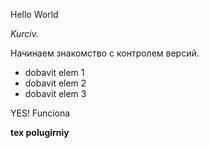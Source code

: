 Hello World   

*Kurciv.*

Начинаем знакомство с контролем версий.

* dobavit elem 1
* dobavit elem 2
* dobavit elem 3



YES! Funciona

**tex polugirniy**